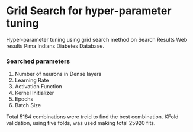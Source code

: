 # Grid Search for hyper-parameter tuning
Hyper-parameter tuning using grid search method on Search Results Web results  Pima Indians Diabetes Database.

### Searched parameters
1. Number of neurons in Dense layers
2. Learning Rate
3. Activation Function
4. Kernel Initializer
5. Epochs
6. Batch Size

Total 5184 combinations were treid to find the best combination. KFold validation, using five folds, was used making total 25920 fits.

